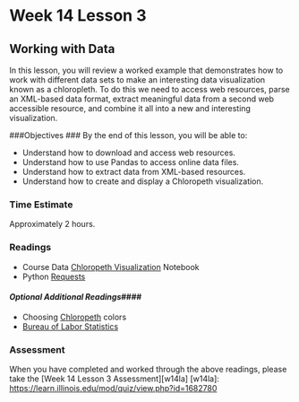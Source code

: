 # Week 14 Lesson 3 #
## Working with Data ##

In this lesson, you will review a worked example that demonstrates how
to work with different data sets to make an interesting data
visualization known as a chloropleth. To do this we need to access web
resources, parse an XML-based data format, extract meaningful data from
a second web accessible resource, and combine it all into a new and
interesting visualization.

###Objectives ###
By the end of this lesson, you will be able to:

- Understand how to download and access web resources.
- Understand how to use Pandas to access online data files.
- Understand how to extract data from XML-based resources.
- Understand how to create and display a Chloropeth visualization.

### Time Estimate ###

Approximately 2 hours.

### Readings ####

- Course Data [Chloropeth Visualization](notebook/dataviz.ipynb) Notebook
- Python [Requests](http://docs.python-requests.org/en/latest/)

#### *Optional Additional Readings*####

- Choosing [Chloropeth](http://colorbrewer2.org/) colors
- [Bureau of Labor Statistics](http://www.bls.gov/lau/#tables)

### Assessment ###

When you have completed and worked through the above readings, please take the [Week 14 Lesson 3 Assessment][w14la]
[w14la]: https://learn.illinois.edu/mod/quiz/view.php?id=1682780